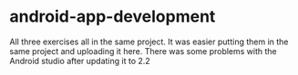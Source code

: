 # android-app-development

All three exercises all in the same project. It was easier putting them in the same project and uploading it here.
There was some problems with the Android studio after updating it to 2.2 
